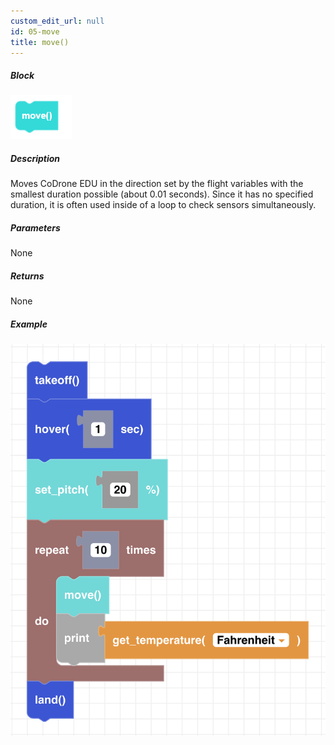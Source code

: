```yaml
---
custom_edit_url: null
id: 05-move
title: move()
---
```


##### Block

![move block image](move_no_params.PNG)

##### Description

Moves CoDrone EDU in the direction set by the flight variables with the smallest duration possible (about 0.01 seconds). Since it has no specified duration, it is often used inside of a loop to check sensors simultaneously.

##### Parameters

None

##### Returns

None

##### Example

![move example](move_ex.PNG)
